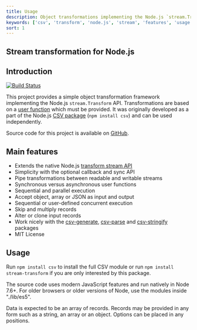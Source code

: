 ```yaml
---
title: Usage
description: Object transformations implementing the Node.js `stream.Transform` API
keywords: ['csv', 'transform', 'node.js', 'stream', 'features', 'usage']
sort: 1
---
```


## Stream transformation for Node.js

## Introduction

[![Build Status](https://api.travis-ci.org/adaltas/node-stream-transform.svg)](https://travis-ci.org/#!/adaltas/node-stream-transform)

This project provides a simple object transformation framework implementing the Node.js `stream.Transform` API. Transformations are based on a [user function](/transform/user_function/) which must be provided. It was originally developed as a part of the Node.js [CSV package](https://github.com/adaltas/node-csv) (`npm install csv`) and can be used independently.

Source code for this project is available on [GitHub](https://github.com/adaltas/node-csv).

## Main features

* Extends the native Node.js [transform stream API](http://nodejs.org/api/stream.html#stream_class_stream_transform)
* Simplicity with the optional callback and sync API
* Pipe transformations between readable and writable streams
* Synchronous versus asynchronous user functions
* Sequential and parallel execution
* Accept object, array or JSON as input and output
* Sequential or user-defined concurrent execution
* Skip and multiply records
* Alter or clone input records
* Work nicely with the [csv-generate](/generate/), [csv-parse](/parse/) and [csv-stringify](/stringify/) packages
* MIT License

## Usage

Run `npm install csv` to install the full CSV module or run `npm install stream-transform` if you are only interested by this package.

The source code uses modern JavaScript features and run natively in Node 7.6+. For older browsers or older versions of Node, use the modules inside "./lib/es5".

Data is expected to be an array of records. Records may be provided in any form such as a string, an array or an object. Options can be placed in any positions.
